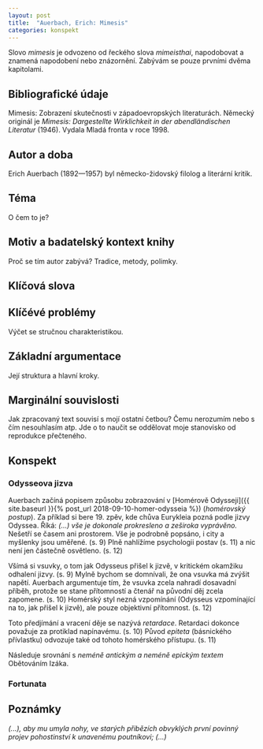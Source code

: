 ```yaml
---
layout: post
title:  "Auerbach, Erich: Mimesis"
categories: konspekt
---
```

Slovo *mimesis* je odvozeno od řeckého slova *mimeisthai*, napodobovat a znamená napodobení nebo znázornění. Zabývám se pouze prvními dvěma kapitolami.

## Bibliografické údaje

Mimesis: Zobrazení skutečnosti v západoevropských literaturách. Německý originál je *Mimesis: Dargestellte Wirklichkeit in der abendländischen Literatur* (1946). Vydala Mladá fronta v roce 1998.

## Autor a doba

Erich Auerbach (1892—1957) byl německo-židovský filolog a literární kritik.

## Téma

O čem to je?

## Motiv a badatelský kontext knihy

Proč se tím autor zabývá? Tradice, metody, polimky.

## Klíčová slova

## Klíčévé problémy

Výčet se stručnou charakteristikou.

## Základní argumentace

Její struktura a hlavní kroky.

## Marginální souvislosti

Jak zpracovaný text souvisí s mojí ostatní četbou? Čemu nerozumím nebo s čím nesouhlasím atp. Jde o to naučit se oddělovat moje stanovisko od reprodukce přečteného.

## Konspekt

### Odysseova jizva

Auerbach začíná popisem způsobu zobrazování v [Homérově Odysseji]({{ site.baseurl }}{% post_url 2018-09-10-homer-odysseia %}) (*homérovský postup*). Za příklad si bere 19. zpěv, kde chůva Eurykleia pozná podle jizvy Odyssea. Říká: *(...) vše je dokonale prokresleno a zeširoka vyprávěno.* Nešetří se časem ani prostorem. Vše je podrobně popsáno, i city a myšlenky jsou uměřené. (s. 9) Plně nahlížíme psychologii postav (s. 11) a nic není jen částečně osvětleno. (s. 12)

Všímá si vsuvky, o tom jak Odysseus přišel k jizvě, v kritickém okamžiku odhalení jizvy. (s. 9) Mylně bychom se domnívali, že ona vsuvka má zvýšit napětí. Auerbach argumentuje tím, že vsuvka zcela nahradí dosavadní příběh, protože se stane přítomností a čtenář na původní děj zcela zapomene. (s. 10) Homérský styl nezná vzpomínání (Odysseus vzpomínající na to, jak přišel k jizvě), ale pouze objektivní přítomnost. (s. 12)

Toto předjímání a vracení děje se nazývá *retardace*. Retardaci dokonce považuje za protiklad napínavému. (s. 10) Původ *epiteta* (básnického přívlastku) odvozuje také od tohoto homérského přístupu. (s. 11)

Následuje srovnání s *neméně antickým a neméně epickým textem* Obětováním Izáka.

### Fortunata

## Poznámky

*(...), aby mu umyla nohy, ve starých přibězích obvyklých první povinný projev pohostinství k unavenému poutníkovi; (...)*
